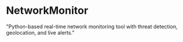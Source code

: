 # NetworkMonitor
"Python-based real-time network monitoring tool with threat detection, geolocation, and live alerts."
